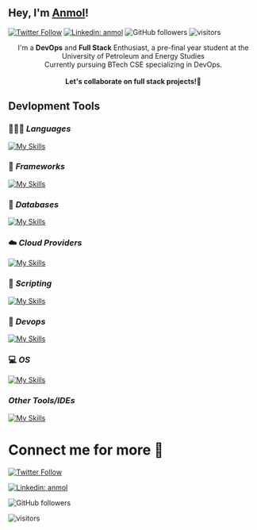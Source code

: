 ## Hey, I'm [Anmol](https://www.linkedin.com/in/anmol-ghai/)!

[![Twitter Follow](https://img.shields.io/twitter/follow/anmol_gh_?label=Follow)](https://twitter.com/intent/follow?screen_name=anmol_gh_)
[![Linkedin: anmol](https://img.shields.io/badge/-Follow-blue?style=flat-square&logo=Linkedin&logoColor=white&link=https://https://www.linkedin.com/in/anmol-ghai/)](https://www.linkedin.com/in/anmol-ghai/)
![GitHub followers](https://img.shields.io/github/followers/anmol-gh?label=Follow&style=social)
![visitors](https://visitor-badge.laobi.icu/badge?page_id=anmol-gh.anmol-gh)

<div align="center">
I'm a <b>DevOps</b> and <b>Full Stack</b> Enthusiast, a pre-final year student at the University of Petroleum and Energy Studies <br> Currently pursuing BTech CSE specializing in DevOps.
</div>

<br>

<div align="center">
 <b>Let's collaborate on full stack projects!🚀</b>
</div>

## **Devlopment Tools**

### 🧑🏻‍💻 _Languages_

[![My Skills](https://skillicons.dev/icons?i=py,js,ts,html,css,java&theme=dark)](https://skillicons.dev)

### 🔎 _Frameworks_

[![My Skills](https://skillicons.dev/icons?i=nodejs,express&theme=dark)](https://skillicons.dev)

### 🛅 _Databases_

[![My Skills](https://skillicons.dev/icons?i=mysql,mongodb,postgres,prisma&theme=dark)](https://skillicons.dev)

### ☁️ _Cloud Providers_

[![My Skills](https://skillicons.dev/icons?i=aws,netlify&theme=dark)](https://skillicons.dev)

### 📜 _Scripting_

[![My Skills](https://skillicons.dev/icons?i=bash,powershell&theme=dark)](https://skillicons.dev)

### 👀 _Devops_

[![My Skills](https://skillicons.dev/icons?i=docker,kubernetes,githubactions,jenkins,terraform,selenium&theme=dark)](https://skillicons.dev)

### 💻 _OS_

[![My Skills](https://skillicons.dev/icons?i=windows,ubuntu,linux&theme=dark)](https://skillicons.dev)

### _Other Tools/IDEs_

[![My Skills](https://skillicons.dev/icons?i=git,github,vscode,maven,postman,pnpm,npm&theme=dark)](https://skillicons.dev)

# Connect me for more 🛜

[![Twitter Follow](https://img.shields.io/twitter/follow/anmol_gh_?label=Follow)](https://twitter.com/intent/follow?screen_name=anmol_gh_)
<br>

[![Linkedin: anmol](https://img.shields.io/badge/-Follow-blue?style=flat-square&logo=Linkedin&logoColor=white&link=https://https://www.linkedin.com/in/anmol-ghai/)](https://www.linkedin.com/in/anmol-ghai/)
<br>

![GitHub followers](https://img.shields.io/github/followers/anmol-gh?label=Follow&style=social)

![visitors](https://komarev.com/ghpvc/?username=anmol-gh&label=Profile%20views&color=0e75b6&style=flat)
